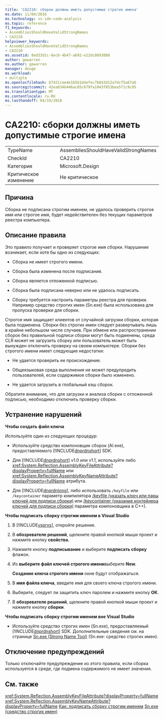 ```yaml
---
title: 'CA2210: сборки должны иметь допустимые строгие имена'
ms.date: 11/04/2016
ms.technology: vs-ide-code-analysis
ms.topic: reference
f1_keywords:
- AssembliesShouldHaveValidStrongNames
- CA2210
helpviewer_keywords:
- AssembliesShouldHaveValidStrongNames
- CA2210
ms.assetid: 8ed33d1c-8ec6-4b47-a692-e22dc8693088
author: gewarren
ms.author: gewarren
manager: douge
ms.workload:
- multiple
ms.openlocfilehash: b7421cee4e1b561d4efec7b843d12a7dcf5a67a6
ms.sourcegitcommit: 42ea834b446ac65c679fa1043f853bea5f1c9c95
ms.translationtype: MT
ms.contentlocale: ru-RU
ms.lasthandoff: 04/19/2018
---
```

# <a name="ca2210-assemblies-should-have-valid-strong-names"></a>CA2210: сборки должны иметь допустимые строгие имена
|||
|-|-|
|TypeName|AssembliesShouldHaveValidStrongNames|
|CheckId|CA2210|
|Категория|Microsoft.Design|
|Критическое изменение|Не критическое|

## <a name="cause"></a>Причина
 Сборка не подписана строгим именем, не удалось проверить строгое имя или строгое имя, будет недействителен без текущих параметров реестра компьютера.

## <a name="rule-description"></a>Описание правила
 Это правило получает и проверяет строгое имя сборки. Нарушение возникает, если хотя бы одно из следующих:

-   Сборка не имеет строгого имени.

-   Сборка была изменена после подписания.

-   Сборка является отложенной подписью.

-   Сборка была подписана неверно или не удалось подписать.

-   Сборку требуется настроить параметры реестра для проверки. Например средство строгих имен (Sn.exe) была использована для пропуска проверки для сборки.

 Строгое имя защищает клиентов от случайной загрузки сборки, которая была подменена. Сборки без строгих имен следует развертывать лишь в крайне небольшом числе случаев. При обмене или распространении сборок без правильной подписи сборки могут быть подменены, среда CLR может не загрузить сборку или пользователь может быть вынужден отключить проверку на своем компьютере. Сборки без строгого имени имеет следующие недостатки:

-   Не удается проверить ее происхождение.

-   Общеязыковая среда выполнения не может предупредить пользователей, если содержимое сборки было изменено.

-   Не удается загрузить в глобальный кэш сборок.

 Обратите внимание, что для загрузки и анализа сборки с отложенной подписью, необходимо отключить проверку сборки.

## <a name="how-to-fix-violations"></a>Устранение нарушений
 **Чтобы создать файл ключа**

 Используйте один из следующих процедур:

-   Используйте средство компоновщик сборок (Al.exe), предоставляемого [!INCLUDE[dnprdnshort](../code-quality/includes/dnprdnshort_md.md)] SDK.

-   Для [!INCLUDE[dnprdnshort](../code-quality/includes/dnprdnshort_md.md)] v1.0 или v1.1, используйте либо <xref:System.Reflection.AssemblyKeyFileAttribute?displayProperty=fullName> или <xref:System.Reflection.AssemblyKeyNameAttribute?displayProperty=fullName> атрибута.

-   Для [!INCLUDE[dnprdnlong](../code-quality/includes/dnprdnlong_md.md)], либо использовать `/keyfile` или `/keycontainer` параметр компилятора [/keyfile (указать ключ или пары ключей для подписи сборки)](/cpp/build/reference/keyfile-specify-key-or-key-pair-to-sign-an-assembly) или  [ /keycontainer (указание контейнера ключей для подписи сборки)](/cpp/build/reference/keycontainer-specify-a-key-container-to-sign-an-assembly) параметра компоновщика в C++).

 **Чтобы подписать сборку строгим именем в Visual Studio**

1.  В [!INCLUDE[vsprvs](../code-quality/includes/vsprvs_md.md)], откройте решение.

2.  В **обозревателе решений**, щелкните правой кнопкой мыши проект и нажмите кнопку **свойства.**

3.  Нажмите кнопку **подписывание** и выберите **подписать сборку** флажок.

4.  Из **выберите файл ключей строгого имени**выберите **New**.

     **Создание ключа строгого имени** окне будут отображаться.

5.  В **имя файла ключа**, введите имя для своего ключа строгого имени.

6.  Выберите, следует ли защитить ключ паролем и нажмите кнопку **ОК**.

7.  В **обозревателе решений**, щелкните правой кнопкой мыши проект и нажмите кнопку **сборки**.

 **Чтобы подписать сборку строгим именем вне Visual Studio**

-   Используйте средство строгих имен (Sn.exe), предоставляемый [!INCLUDE[dnprdnshort](../code-quality/includes/dnprdnshort_md.md)] SDK. Дополнительные сведения см. на странице [Sn.exe (Strong Name Tool)](/dotnet/framework/tools/sn-exe-strong-name-tool) (Sn.exe: средство строгих имен).

## <a name="when-to-suppress-warnings"></a>Отключение предупреждений
 Только отключайте предупреждение из этого правила, если сборка используется в среде, где подмена содержимого не имеет значения.

## <a name="see-also"></a>См. также
 <xref:System.Reflection.AssemblyKeyFileAttribute?displayProperty=fullName> <xref:System.Reflection.AssemblyKeyNameAttribute?displayProperty=fullName> [Как: подписать сборку строгим именем](/dotnet/framework/app-domains/how-to-sign-an-assembly-with-a-strong-name) [Sn.exe (средство строгих имен)](/dotnet/framework/tools/sn-exe-strong-name-tool)
